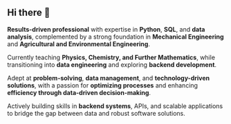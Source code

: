 ## Hi there 👋

<!--
**faruksedik/faruksedik** is a ✨ _special_ ✨ repository because its `README.md` (this file) appears on your GitHub profile.

6
-->
**Results-driven professional** with expertise in **Python**, **SQL**, and **data analysis**, complemented by a strong foundation in **Mechanical Engineering** and **Agricultural and Environmental Engineering**. 

Currently teaching **Physics, Chemistry, and Further Mathematics**, while transitioning into **data engineering** and exploring **backend development**.

Adept at **problem-solving**, **data management**, and **technology-driven solutions**, with a passion for **optimizing processes** and enhancing **efficiency through data-driven decision-making**.

Actively building skills in **backend systems**, APIs, and scalable applications to bridge the gap between data and robust software solutions.

